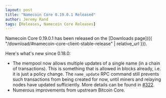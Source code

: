 ```yaml
---
layout: post
title: "Namecoin Core 0.19.0.1 Released"
author: Jeremy Rand
tags: [Releases, Namecoin Core Releases]
---
```


Namecoin Core 0.19.0.1 has been released on the [Downloads page]({{ "/download/#namecoin-core-client-stable-release" | relative_url }}).

Here's what's new since 0.18.0:

* The mempool now allows multiple updates of a single name (in a chain of transactions). This is something that is allowed in blocks already, i.e. it is just a policy change. The `name_update` RPC command still prevents such transactions from being created for now, until miners and relaying nodes have updated sufficiently. More details can be found in [#322](https://github.com/namecoin/namecoin-core/pull/322).
* Numerous improvements from upstream Bitcoin Core.
